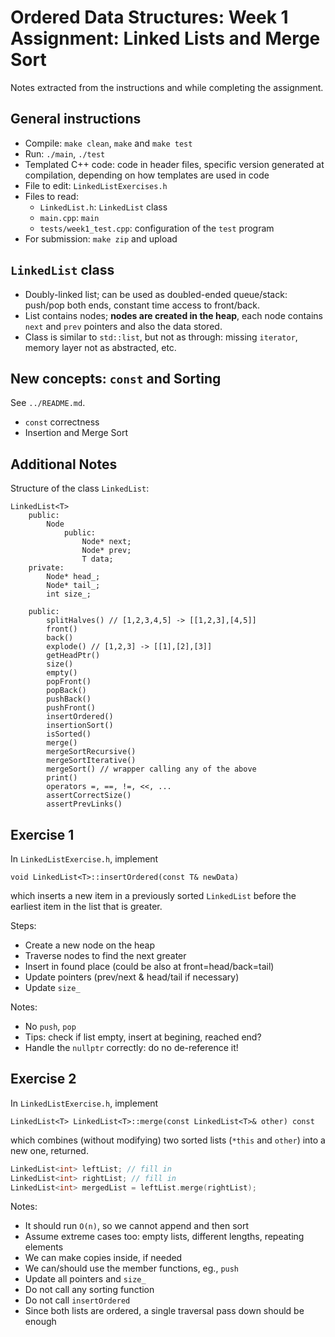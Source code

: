 # Ordered Data Structures: Week 1 Assignment: Linked Lists and Merge Sort

Notes extracted from the instructions and while completing the assignment.
## General instructions

- Compile: `make clean`, `make` and `make test`
- Run: `./main`, `./test`
- Templated C++ code: code in header files, specific version generated at compilation, depending on how templates are used in code
- File to edit: `LinkedListExercises.h`
- Files to read:
    - `LinkedList.h`: `LinkedList` class
    - `main.cpp`: `main`
    - `tests/week1_test.cpp`: configuration of the `test` program
- For submission: `make zip` and upload

## `LinkedList` class

- Doubly-linked list; can be used as doubled-ended queue/stack: push/pop both ends, constant time access to front/back.
- List contains nodes; **nodes are created in the heap**, each node contains `next` and `prev` pointers and also the data stored.
- Class is similar to `std::list`, but not as through: missing `iterator`, memory layer not as abstracted, etc.

## New concepts: `const` and Sorting

See `../README.md`.

- `const` correctness
- Insertion and Merge Sort

## Additional Notes

Structure of the class `LinkedList`:

    LinkedList<T>
        public:
            Node
                public:
                    Node* next;
                    Node* prev;
                    T data;
        private:
            Node* head_;
            Node* tail_;
            int size_;

        public:
            splitHalves() // [1,2,3,4,5] -> [[1,2,3],[4,5]]
            front()
            back()
            explode() // [1,2,3] -> [[1],[2],[3]]
            getHeadPtr()
            size()
            empty()
            popFront()
            popBack()
            pushBack()
            pushFront()
            insertOrdered()
            insertionSort()
            isSorted()
            merge()
            mergeSortRecursive()
            mergeSortIterative()
            mergeSort() // wrapper calling any of the above
            print()
            operators =, ==, !=, <<, ...
            assertCorrectSize()
            assertPrevLinks()

## Exercise 1

In `LinkedListExercise.h`, implement

`void LinkedList<T>::insertOrdered(const T& newData)`

which inserts a new item in a previously sorted `LinkedList` before the earliest
item in the list that is greater.

Steps:

- Create a new node on the heap
- Traverse nodes to find the next greater
- Insert in found place (could be also at front=head/back=tail)
- Update pointers (prev/next & head/tail if necessary)
- Update `size_`

Notes:

- No `push`, `pop`
- Tips: check if list empty, insert at begining, reached end?
- Handle the `nullptr` correctly: do no de-reference it!

## Exercise 2

In `LinkedListExercise.h`, implement

`LinkedList<T> LinkedList<T>::merge(const LinkedList<T>& other) const`

which combines (without modifying) two sorted lists (`*this` and `other`) into a new one, returned.

```c++
LinkedList<int> leftList; // fill in
LinkedList<int> rightList; // fill in
LinkedList<int> mergedList = leftList.merge(rightList);
```

Notes:

- It should run `O(n)`, so we cannot append and then sort
- Assume extreme cases too: empty lists, different lengths, repeating elements
- We can make copies inside, if needed
- We can/should use the member functions, eg., `push`
- Update all pointers and `size_`
- Do not call any sorting function
- Do not call `insertOrdered`
- Since both lists are ordered, a single traversal pass down should be enough